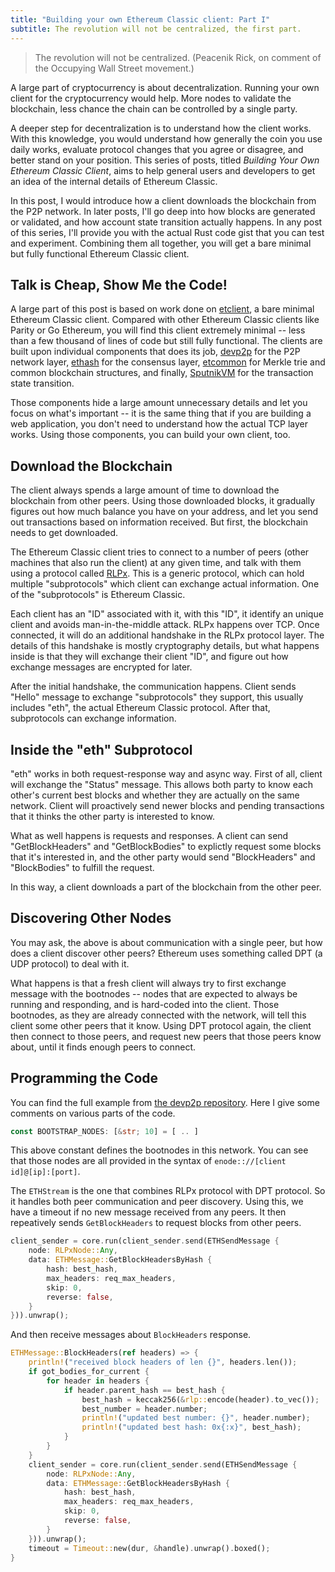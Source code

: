 ```yaml
---
title: "Building your own Ethereum Classic client: Part I"
subtitle: The revolution will not be centralized, the first part.
---
```


> The revolution will not be centralized. (Peacenik Rick, on comment
> of the Occupying Wall Street movement.)

<section markdown="1">

A large part of cryptocurrency is about decentralization. Running your
own client for the cryptocurrency would help. More nodes to validate
the blockchain, less chance the chain can be controlled by a single
party.

A deeper step for decentralization is to understand how the client
works. With this knowledge, you would understand how generally the
coin you use daily works, evaluate protocol changes that you agree or
disagree, and better stand on your position. This series of posts,
titled *Building Your Own Ethereum Classic Client*, aims to help
general users and developers to get an idea of the internal details of
Ethereum Classic.

In this post, I would introduce how a client downloads the blockchain
from the P2P network. In later posts, I'll go deep into how blocks are
generated or validated, and how account state transition actually
happens. In any post of this series, I'll provide you with the actual
Rust code gist that you can test and experiment. Combining them all
together, you will get a bare minimal but fully functional Ethereum
Classic client.

</section>

<section markdown="1">

## Talk is Cheap, Show Me the Code!

A large part of this post is based on work done
on [etclient](https://github.com/sorpaas/etclient), a bare minimal
Ethereum Classic client. Compared with other Ethereum Classic clients
like Parity or Go Ethereum, you will find this client extremely
minimal -- less than a few thousand of lines of code but still fully
functional. The clients are built upon individual components that does
its job, [devp2p](https://github.com/sorpaas/devp2p-rs) for the P2P
network layer, [ethash](https://github.com/ethereumproject/ethash-rs)
for the consensus
layer, [etcommon](https://github.com/ethereumproject/etcommon-rs) for
Merkle trie and common blockchain structures, and
finally, [SputnikVM](https://github.com/ethereumproject/sputnikvm) for
the transaction state transition.

Those components hide a large amount unnecessary details and let you
focus on what's important -- it is the same thing that if you are
building a web application, you don't need to understand how the
actual TCP layer works. Using those components, you can build your own
client, too.

</section>

<section markdown="1">

## Download the Blockchain

The client always spends a large amount of time to download the
blockchain from other peers. Using those downloaded blocks, it
gradually figures out how much balance you have on your address, and
let you send out transactions based on information received. But
first, the blockchain needs to get downloaded.

The Ethereum Classic client tries to connect to a number of peers
(other machines that also run the client) at any given time, and talk
with them using a protocol
called
[RLPx](https://github.com/ethereum/devp2p/blob/master/rlpx.md). This
is a generic protocol, which can hold multiple "subprotocols" which
client can exchange actual information. One of the "subprotocols" is
Ethereum Classic.

Each client has an "ID" associated with it, with this "ID", it
identify an unique client and avoids man-in-the-middle attack. RLPx
happens over TCP. Once connected, it will do an additional handshake
in the RLPx protocol layer. The details of this handshake is mostly
cryptography details, but what happens inside is that they will
exchange their client "ID", and figure out how exchange messages are
encrypted for later.

After the initial handshake, the communication happens. Client sends
"Hello" message to exchange "subprotocols" they support, this usually
includes "eth", the actual Ethereum Classic protocol. After that,
subprotocols can exchange information.

</section>

<section markdown="1">

## Inside the "eth" Subprotocol

"eth" works in both request-response way and async way. First of all,
client will exchange the "Status" message. This allows both party to
know each other's current best blocks and whether they are actually on
the same network. Client will proactively send newer blocks and
pending transactions that it thinks the other party is interested to
know.

What as well happens is requests and responses. A client can send
"GetBlockHeaders" and "GetBlockBodies" to explictly request some
blocks that it's interested in, and the other party would send
"BlockHeaders" and "BlockBodies" to fulfill the request.

In this way, a client downloads a part of the blockchain from the
other peer.

</section>

<section markdown="1">

## Discovering Other Nodes

You may ask, the above is about communication with a single peer, but
how does a client discover other peers? Ethereum uses something called
DPT (a UDP protocol) to deal with it.

What happens is that a fresh client will always try to first exchange
message with the bootnodes -- nodes that are expected to always be
running and responding, and is hard-coded into the client. Those
bootnodes, as they are already connected with the network, will tell
this client some other peers that it know. Using DPT protocol again,
the client then connect to those peers, and request new peers that
those peers know about, until it finds enough peers to connect.

</section>

<section markdown="1">

## Programming the Code

You can find the full example
from
[the devp2p repository](https://github.com/sorpaas/devp2p-rs/blob/master/examples/eth_connect.rs). Here
I give some comments on various parts of the code.

```rust
const BOOTSTRAP_NODES: [&str; 10] = [ .. ]
```

This above constant defines the bootnodes in this network. You can see
that those nodes are all provided in the syntax of `enode:://[client
id]@[ip]:[port]`.

The `ETHStream` is the one that combines RLPx protocol with DPT
protocol. So it handles both peer communication and peer
discovery. Using this, we have a timeout if no new message received
from any peers. It then repeatively sends `GetBlockHeaders` to request
blocks from other peers.

```rust
client_sender = core.run(client_sender.send(ETHSendMessage {
    node: RLPxNode::Any,
    data: ETHMessage::GetBlockHeadersByHash {
        hash: best_hash,
        max_headers: req_max_headers,
        skip: 0,
        reverse: false,
    }
})).unwrap();
```

And then receive messages about `BlockHeaders` response.

```rust
ETHMessage::BlockHeaders(ref headers) => {
    println!("received block headers of len {}", headers.len());
    if got_bodies_for_current {
        for header in headers {
            if header.parent_hash == best_hash {
                best_hash = keccak256(&rlp::encode(header).to_vec());
                best_number = header.number;
                println!("updated best number: {}", header.number);
                println!("updated best hash: 0x{:x}", best_hash);
            }
        }
    }
    client_sender = core.run(client_sender.send(ETHSendMessage {
        node: RLPxNode::Any,
        data: ETHMessage::GetBlockHeadersByHash {
            hash: best_hash,
            max_headers: req_max_headers,
            skip: 0,
            reverse: false,
        }
    })).unwrap();
    timeout = Timeout::new(dur, &handle).unwrap().boxed();
}
```

</section>
